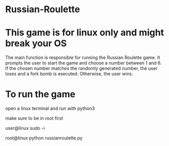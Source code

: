 # Russian-Roulette
# This game is for linux only and might break your OS 
The main function is responsible for running the Russian Roulette game. It prompts the user to start the game and choose a number between 1 and 6. If the chosen number matches the randomly generated number, the user loses and a fork bomb is executed. Otherwise, the user wins.

# To run the game 

open a linux terminal and run with python3

make sure to be in root first 

user@linux sudo -i 

root@linux python russianroulette.py 



